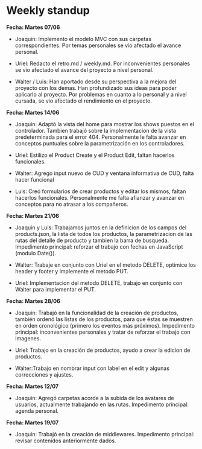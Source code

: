 # Weekly standup #

**Fecha: Martes 07/06**

* Joaquin: Implemento el modelo MVC con sus carpetas correspondientes. Por temas personales se vio afectado el avance personal.

* Uriel: Redacto el retro.md / weekly.md. Por inconvenientes personales se vio afectado el avance del proyecto a nivel personal.

* Walter / Luis: Han aportado desde su perspectiva a la mejora del proyecto con los demas. Han profundizado sus ideas para poder aplicarlo al proyecto.
Por problemas en cuanto a lo personal y a nivel cursada, se vio afectado el rendimiento en el proyecto.

**Fecha: Martes 14/06**

* Joaquin: Adaptó la vista del home para mostrar los shows puestos en el controlador. Tambien trabajó sobre la implementacion de la vista predeterminada para el error 404. Personalmente le falta avanzar en conceptos puntuales sobre la parametrización en los controladores.

* Uriel: Estilizo el Product Create y el Product Edit, faltan hacerlos funcionales.

* Walter: Agrego input nuevo de CUD y ventana informativa de CUD, falta hacer funcional 

* Luis: Creó formularios de crear productos y editar los mismos, faltan hacerlos funcionales. Personalmente me falta afianzar y avanzar en conceptos para no atrasar a los compañeros.

**Fecha: Martes 21/06**
* Joaquin y Luis: Trabajamos juntos en la definicion de los campos del products.json, la lista de todos los productos, la parametrizacion de las rutas del detalle de producto y tambien la barra de busqueda. Impedimento principal: reforzar el trabajo con fechas en JavaScript (modulo Date()).

* Walter: Trabaje en conjunto con Uriel en el metodo DELETE, optimice los header y footer y implemente el metodo PUT.

* Uriel: Implementacion del metodo DELETE, trabajo en conjunto con Walter para implementar el PUT.

**Fecha: Martes 28/06**
* Joaquin: Trabajó en la funcionalidad de la creación de productos, también ordenó las listas de los productos, para que éstas se muestren en orden cronológico (primero los eventos más próximos). Impedimento principal: inconvenientes personales y tratar de reforzar el trabajo con imagenes.

* Uriel: Trabajo en la creación de productos, ayudo a crear la edicion de productos.

* Walter:Trabajo en nombrar input con label en el edit y algunas correcciones y ajustes.

**Fecha: Martes 12/07**
* Joaquin: Agregó carpetas acorde a la subida de los avatares de usuarios, actualmente trabajando en las rutas. Impedimento principal: agenda personal.

**Fecha: Martes 19/07**
* Joaquin: Trabajó en la creación de middlewares. Impedimento principal: revisar contenidos anteriormente dados.
